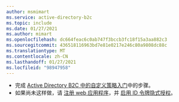 ```yaml
---
author: msmimart
ms.service: active-directory-b2c
ms.topic: include
ms.date: 01/27/2021
ms.author: mimart
ms.openlocfilehash: dc664feac6c0ab747f3bccb3fc18f15a3aa882c3
ms.sourcegitcommit: 436518116963bd7e81e0217e246c80a9808dc88c
ms.translationtype: MT
ms.contentlocale: zh-CN
ms.lasthandoff: 01/27/2021
ms.locfileid: "98947958"
---
```

* 完成 [Active Directory B2C 中的自定义策略入门](../articles/active-directory-b2c/custom-policy-get-started.md)中的步骤。
* 如果尚未这样做，请 [注册 web 应用程序](../articles/active-directory-b2c/tutorial-register-applications.md)，并 [启用 ID 令牌隐式授权](../articles/active-directory-b2c/tutorial-register-applications.md#enable-id-token-implicit-grant)。

